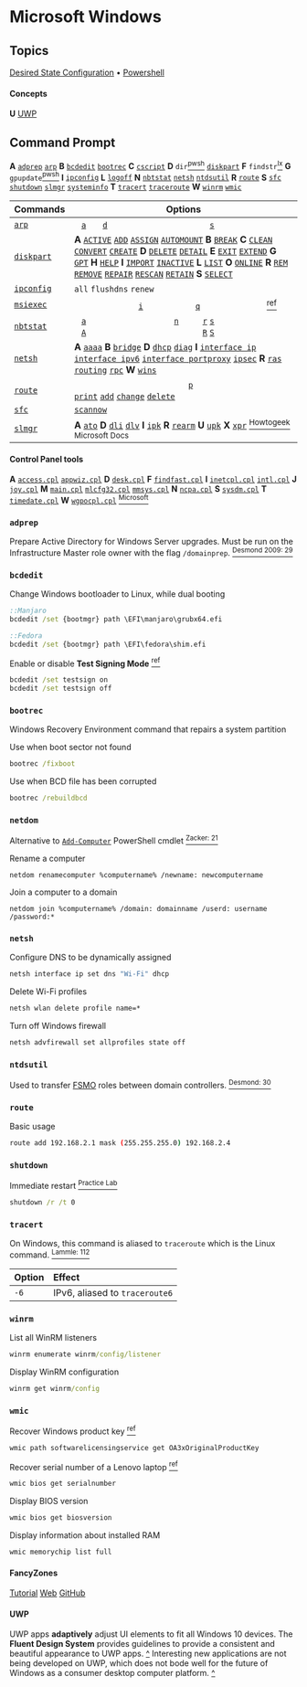 <!-- Sources -->
[https://www.howtogeek.com/245445/how-to-use-slmgr-to-change-remove-or-extend-your-windows-license/]: https://www.howtogeek.com/245445/how-to-use-slmgr-to-change-remove-or-extend-your-windows-license/ "HowToGeek: \"How to Use Slmgr to Change, Remove, or Extend Your Windows License\""
[https://fossbytes.com/how-to-find-windows-product-key-lost-cmd-powershell-registry/]: https://fossbytes.com/how-to-find-windows-product-key-lost-cmd-powershell-registry/ "FossBytes: \"How to find Windows 10 product key using CMD, PowerShell, and Windows Registry?\""
[https://docs.microsoft.com/en-us/previous-versions/windows/it-pro/windows-server-2012-r2-and-2012/dn502540(v%3Dws.11)]: https://docs.microsoft.com/en-us/previous-versions/windows/it-pro/windows-server-2012-r2-and-2012/dn502540(v%3Dws.11) "Microsoft Docs: \"Slmgr.vbs options for volume activation\""
[https://docs.microsoft.com/en-us/windows/win32/msi/command-line-options]: https://docs.microsoft.com/en-us/windows/win32/msi/command-line-options "Microsoft Docs: \"Command-line options\""
[https://support.microsoft.com/en-us/help/192806/how-to-run-control-panel-tools-by-typing-a-command]: https://support.microsoft.com/en-us/help/192806/how-to-run-control-panel-tools-by-typing-a-command "Microsoft Support: \"How to run Control Panel tools by typing a command\""
[https://pcsupport.lenovo.com/us/en/solutions/find-product-name]: https://pcsupport.lenovo.com/us/en/solutions/find-product-name "Find my product or serial number - Windows OS Command Prompt (cmd.exe) prompt"
[Desmond2009]: https://github.com/jasper-zanjani/notes/master/sources/ad.md "Desmond, Brian et al. _Active Directory_. O'Reilly Media, 2009."
[pl:Sec+]: https://pts.measureup.com/web/index.php#dashboard.php "Practice Lab: CompTIA Security+ (SY0-501)"
[Lammle]: https://github.com/jasper-zanjani/notes/master/certs/n10-007.md "Lammle, Todd. _CompTIA Network+ Study Guide: Exam N10-005_. 2012."
[Zacker]: https://github.com/jasper-zanjani/notes/master/certs/70-740.md "Zacker, Craig. _Installation, Storage and Compute with Windows Server 2016: Exam Ref 70-740_. 2017."

<!-- Concepts -->
[UWP]: #uwp 'Universal Windows Platform (UWP)&#10;Universal Windows Platform provides a common app platform on every device that runs Windows 10, and UWP apps are primarily associated with the Microsoft Store.&#10;"Universal Windows Platform apps". _Wikipedia_.'

<!-- `cmd` commands -->
[adprep]:                      #adprep                         '```&#10;C:\>adprep&#10;```&#10;Prepare Active Directory for Windows Server upgrades&#10;Must be run on the Infrastructure Master role owner with the flag `/domainprep`.&#10;Desmond, Brian et al. _Active Directory_. O\'Reilly Media, 2009.: 29'
[arp]:                         #arp                            '```&#10;C:\>arp&#10;```&#10;Display and modify the IP-to-MAC address translation tables used by ARP'
[bcdedit]:                     #bcdedit                        '```&#10;C:\>bcdedit&#10;```&#10;Boot configuration data editor'
[bootrec]:                     #bootrec                        '```&#10;C:\>bootrec&#10;```&#10;Windows Recovery Environment command that repairs a system partition'
[cscript]:                     #cscript                        '```&#10;C:\>cscript&#10;```&#10;Starts a script so that it runs in a command-line environment'
[diskpart]:                    #diskpart                       '```&#10;C:\>diskpart&#10;```&#10;Text-mode command interpreter used to convert disk types, create partitions and volumes, and configure RAID&#10;Stanek, William R. _Microsoft Windows Command-Line_.: 141'
[ipconfig]:                    #ipconfig                       '```&#10;C:\>ipconfig&#10;```&#10;Display TCP/IP configuration'
[logoff]:                      #logoff                         '```&#10;C:\>logoff&#10;```&#10;Log out'
[msiexec]:                     #msiexec                        '```&#10;C:\>msiexec&#10;```&#10;Provides the means to install, modify, and perform operations on Windows Installer from the command line'
[nbtstat]:                     #nbtstat                        '```&#10;C:\>nbtstat&#10;```&#10;Display status of NetBIOS'
[netsh]:                       #netsh                          '```&#10;C:\>netsh&#10;```&#10;"Network services shell", command-line utility that allows you to manage the configuration of various network services on local and remote computers.&#10;Stanek, William R. _Microsoft Windows Command-Line_.: 297'
[ntdsutil]:                    #ntdsutil                       '```&#10;C:\>ntdsutil&#10;```&#10;Used to transfer FSMO roles between domain controllers'
[sfc]:                         #sfc                            '```&#10;C:\>sfc&#10;C:\>sfc /scannow&#10;```&#10;Scan and verify protected system files&#10;Stanek, William R. _Microsoft Windows Command-Line_.: 373'
[slmgr]:                       #slmgr                          '```&#10;C:\>slmgr&#10;```&#10;Windows software licensing management tool'
[systeminfo]:                  #systeminfo                     '```&#10;C:\>systeminfo&#10;```&#10;Shows system information about the machine, including installed hotfixes and patches'
[wmic]:                        #wmic                           '```&#10;C:\>wmic&#10;```&#10;WMI command-line (WMIC) utility provides a command-line interface for WMI.'

<!-- Powershell commands -->
[Add-Computer]:                                      pwsh.md#add-computer                               '```&#10;PS C:\> Add-Computer&#10;```&#10;Join a computer to a domain'
[Get-ChildItem]:                                     pwsh.md#get-childitem                              '```&#10;PS C:\> Get-ChildItem&#10;PS C:\> dir&#10;PS C:\> gci&#10;PS C:\> ls&#10;```&#10;Get items in one or more locations'
[Invoke-GPUpdate]:                                   pwsh.md#invoke-gpupdate                            '```&#10;Invoke-GPUpdate&#10;```&#10;Schedule a remote Group Policy refresh on the specified host'

<!-- Linux commands -->
[grep]: https://github.com/jasper-zanjani/notes/blob/master/lx/commands/README.md#grep '```&#10;$ grep&#10;```&#10;Search `$FILES` for lines containing a match to regex `$PATTERN`&#10;Haeder, Adam. _LPI Linux Certification in a Nutshell_. 2010.: 126'

<!-- Control Panel binaries -->
[access.cpl]:                                        #access.cpl                                        '```&#10;C:\> access.cpl&#10;```&#10;Accessibility Options'
[appwiz.cpl]:                                        #appwiz.cpl                                        '```&#10;C:\> appwiz.cpl&#10;```&#10;Add/Remove Programs'
[desk.cpl]:                                          #desk.cpl                                          '```&#10;C:\> desk.cpl&#10;```&#10;Display Properties'
[findfast.cpl]:                                      #findfast.cpl                                      '```&#10;C:\> findfast.cpl&#10;```&#10;FindFast'
[inetcpl.cpl]:                                       #inetcpl.cpl                                       '```&#10;C:\> inetcpl.cpl&#10;```&#10;Internet Properties'
[intl.cpl]:                                          #intl.cpl                                          '```&#10;C:\> intl.cpl&#10;```&#10;Regional Settings'
[joy.cpl]:                                           #joy.cpl                                           '```&#10;C:\> joy.cpl&#10;```&#10;Joystick Properties'
[main.cpl]:                                          #main.cpl                                          '```&#10;C:\> main.cpl&#10;```&#10;Mouse Properties'
[mlcfg32.cpl]:                                       #mlcfg32.cpl                                       '```&#10;C:\> mlcfg32.cpl&#10;```&#10;Microsoft Exchange (or Windows Messaging)'
[mmsys.cpl]:                                         #mmsys.cpl                                         '```&#10;C:\> mmsys.cpl&#10;```&#10;Sound Properties'
[ncpa.cpl]:                                          #ncpa.cpl                                          '```&#10;C:\> ncpa.cpl&#10;```&#10;Network Settings'
[sysdm.cpl]:                                         #sysdm.cpl                                         '```&#10;C:\> sysdm.cpl&#10;```&#10;System Properties'
[timedate.cpl]:                                      #timedate.cpl                                      '```&#10;C:\> timedate.cpl&#10;```&#10;Date/Time Properties'
[wgpocpl.cpl]:                                       #wgpocpl.cpl                                       '```&#10;C:\> wgpocpl.cpl&#10;```&#10;Microsoft Mail Post Office'

<!-- `arp` options -->
[arp /&#97;]:                     #arp                           '```&#10;C:\>arp /a&#10;```&#10;Display both the IP and MAC addresses and whether they are dynamic or static entries '
[arp /&#115;]:                    #arp                           '```&#10;C:\>arp /s&#10;```&#10;Manually add a static entry to the cache'
[arp /&#100;]:                    #arp                           '```&#10;C:\>arp /d&#10;```&#10;Delete an entry from the cache'

<!-- `diskpart` commands -->
[diskpart active]:                #diskpart                      '```&#10;C:\> diskpart&#10;DISKPART> ACTIVE&#10;```&#10;On MBR disks, marks the partition with current focus as the active system partition, meaning it is the partition containing the operating system startup files&#10;Stanek, William R. _Microsoft Windows Command-Line_.: 141'
[diskpart add]:                   #diskpart                      '```&#10;C:\> diskpart&#10;DISKPART> ADD DISK=n&#10;```&#10;Create a mirrored volume on the selected dynamic disk&#10;Stanek, William R. _Microsoft Windows Command-Line_.: 141'
[diskpart assign]:                #diskpart                      '```&#10;C:\> diskpart&#10;DISKPART> ASSIGN LETTER=x&#10;DISKPART> ASSIGN MOUNT=path&#10;```&#10;Assign a drive letter or mount point to the selected partition, logical drive, or volume. Takes parameters "LETTER=x" or "MOUNT=path"&#10;Stanek, William R. _Microsoft Windows Command-Line_.: 141'
[diskpart automount]:             #diskpart                      '```&#10;C:\> diskpart&#10;DISKPART> AUTOMOUNT ENABLE&#10;DISKPART> AUTOMOUNT DISABLE&#10;DISKPART> AUTOMOUNT SCRUB&#10;```&#10;Control whether Windows automatically mounts new basic volumes that are added to the system and assigns them drive letters. Takes parameters "ENABLE", "DISABLE", or "SCRUB"&#10;Stanek, William R. _Microsoft Windows Command-Line_.: 141'
[diskpart break]:                 #diskpart                      '```&#10;C:\> diskpart&#10;DISKPART> BREAK DISK=n&#10;DISKPART> BREAK DISK=n NOKEEP&#10;```&#10;Break a mirror set. Takes parameter "DISK=n"&#10;Stanek, William R. _Microsoft Windows Command-Line_.: 141'
[diskpart clean]:                 #diskpart                      '```&#10;C:\> diskpart&#10;DISKPART> CLEAN&#10;DISKPART> CLEAN ALL&#10;```&#10;Remove all partition or volume formatting on the focused disk.&#10;Stanek, William R. _Microsoft Windows Command-Line_.: 141'
[diskpart convert]:               #diskpart                      '```&#10;C:\> diskpart&#10;DISKPART> CONVERT BASIC&#10;DISKPART> CONVERT DYNAMIC&#10;DISKPART> CONVERT GPT&#10;DISKPART> CONVERT MBR&#10;```&#10;Convert focused disk to basic/dynamic&#10;Stanek, William R. _Microsoft Windows Command-Line_.: 141'
[diskpart create]:                #diskpart                      '```&#10;C:\> diskpart&#10;DISKPART> CREATE PARTITION EFI&#10;DISKPART> CREATE PARTITION EXTENDED&#10;DISKPART> CREATE PARTITION LOGICAL&#10;DISKPART> CREATE PARTITION MSR&#10;DISKPART> CREATE PARTITION PRIMARY&#10;DISKPART> CREATE VOLUME SIMPLE&#10;DISKPART> CREATE VOLUME RAID&#10;DISKPART> CREATE VOLUME STRIPE&#10;```&#10;Create a partition or volume of a specific type&#10;Stanek, William R. _Microsoft Windows Command-Line_.: 141'
[diskpart delete]:                #diskpart                      '```&#10;C:\> diskpart&#10;DISKPART> DELETE&#10;```&#10;Delete the focused disk, partition, or volume&#10;Stanek, William R. _Microsoft Windows Command-Line_.: 141'
[diskpart detail]:                #diskpart                      '```&#10;C:\> diskpart&#10;DISKPART> DETAIL&#10;```&#10;Provide details about the focused disk, partition, or volume&#10;Stanek, William R. _Microsoft Windows Command-Line_.: 141'
[diskpart exit]:                  #diskpart                      '```&#10;C:\> diskpart&#10;DISKPART> EXIT&#10;```&#10;Exit the DiskPart interpreter&#10;Stanek, William R. _Microsoft Windows Command-Line_.: 141'
[diskpart extend]:                #diskpart                      '```&#10;C:\> diskpart&#10;DISKPART> EXTEND SIZE=n DISK=n&#10;```&#10;Extend the simple volume on the selected disk or span the volume across multiple disks&#10;Stanek, William R. _Microsoft Windows Command-Line_.: 141'
[diskpart gpt]:                   #diskpart                      '```&#10;C:\> diskpart&#10;DISKPART> GPT ATTRIBUTES=n&#10;```&#10;Change GPT attributes on the focused partition (Windows Server 2003 only)&#10;Stanek, William R. _Microsoft Windows Command-Line_.: 141'
[diskpart help]:                  #diskpart                      '```&#10;C:\> diskpart&#10;DISKPART> HELP&#10;```&#10;Display a list of commands&#10;Stanek, William R. _Microsoft Windows Command-Line_.: 141'
[diskpart import]:                #diskpart                      '```&#10;C:\> diskpart&#10;DISKPART> IMPORT&#10;```&#10;Import a foreign disk&#10;Stanek, William R. _Microsoft Windows Command-Line_.: 141'
[diskpart inactive]:              #diskpart                      '```&#10;C:\> diskpart&#10;DISKPART> INACTIVE&#10;```&#10;On MBR disks, mark the focused partition as inactive.&#10;Stanek, William R. _Microsoft Windows Command-Line_.: 141'
[diskpart list]:                  #diskpart                      '```&#10;C:\> diskpart&#10;DISKPART> LIST DISK&#10;DISKPART> LIST PARTITION&#10;DISKPART> LIST VOLUME&#10;```&#10;Display a list of disks or volumes and information about them, or a list of partitions on the focused disk.&#10;Stanek, William R. _Microsoft Windows Command-Line_.: 141'
[diskpart online]:                #diskpart                      '```&#10;C:\> diskpart&#10;DISKPART> ONLINE&#10;```&#10;Bring the selected disk or volume online. Resynchronize the mirrored or focused RAID-5 volume.&#10;Stanek, William R. _Microsoft Windows Command-Line_.: 141'
[diskpart rem]:                   #diskpart                      '```&#10;C:\> diskpart&#10;DISKPART> REM Lorem ipsum&#10;```&#10;Mark the start of a comment in a DiskPart script&#10;Stanek, William R. _Microsoft Windows Command-Line_.: 141'
[diskpart remove]:                #diskpart                      '```&#10;C:\> diskpart&#10;DISKPART> REMOVE LETTER=x&#10;DISKPART> REMOVE MOUNT=path&#10;```&#10;Remove specified drive letter or mount point from the currently selected volume&#10;Stanek, William R. _Microsoft Windows Command-Line_.: 141'
[diskpart repair]:                #diskpart                      '```&#10;C:\> diskpart&#10;DISKPART> REPAIR DISK=n&#10;```&#10;Repair the focused RAID-5 volume by replacing the failed volume with the designated dynamic disk (Windows Server 2003 only)&#10;Stanek, William R. _Microsoft Windows Command-Line_.: 141'
[diskpart rescan]:                #diskpart                      '```&#10;C:\> diskpart&#10;DISKPART> RESCAN&#10;```&#10;Look for new disks that may have been added to the computer&#10;Stanek, William R. _Microsoft Windows Command-Line_.: 141'
[diskpart retain]:                #diskpart                      '```&#10;C:\> diskpart&#10;DISKPART> RETAIN&#10;```&#10;Prepare the selected simple volume to be used as the boot or system volume&#10;Stanek, William R. _Microsoft Windows Command-Line_.: 141'
[diskpart select]:                #diskpart                      '```&#10;C:\> diskpart&#10;DISKPART> SELECT&#10;```&#10;Focus specified disk, partition, or volume&#10;Stanek, William R. _Microsoft Windows Command-Line_.: 141'

<!-- `msiexec` commands -->
[msiexec /&#105;]:              #msiexec                       '```&#10;C:\>msiexec /i&#10;```&#10;Install or configure a product'
[msiexec /&#113;]:              #msiexec                       '```&#10;C:\>msiexec /q&#10;C:\>msiexec /qn&#10;```&#10;Set user interface level to "no UI"'

<!-- `nbtstat` commands -->
[nbtstat /&#97;]:               #nbtstat                       '```&#10;C:\>nbtstat /a&#10;```&#10;Display NetBIOS name table of `$HOST` (NetBIOS name)'
[nbtstat /&#65;]:               #nbtstat                       '```&#10;C:\>nbtstat /A&#10;```&#10;Display NetBIOS name table of `$HOST` (IP address)'
[nbtstat /&#110;]:              #nbtstat                       '```&#10;C:\>nbtstat /n&#10;```&#10;Display local NetBIOS name table on Windows device'
[nbtstat /&#114;]:              #nbtstat                       '```&#10;C:\>nbtstat /r&#10;```&#10;Display NetBIOS resolution and registration statistics'
[nbtstat /&#82;]:               #nbtstat                       '```&#10;C:\>nbtstat /R&#10;```&#10;Purge NetBIOS name table cache and reload the `LMHOSTS` file into memory'
[nbtstat /&#83;]:               #nbtstat                       '```&#10;C:\>nbtstat /S&#10;```&#10;Display NetBIOS sessions table'
[nbtstat /&#115;]:              #nbtstat                       '```&#10;C:\>nbtstat /s&#10;```&#10;Display NetBIOS sessions table, attempting to resolve remote IP addresses to hostnames'

<!-- `route` commands -->
[route print]:                    #route                         '```&#10;C:\>route print&#10;```&#10;Display routing table&#10;Lammle, Todd. _CompTIA Network+ Study Guide: Exam N10-005_. 2012.: 539'
[route add]:                      #route                         '```&#10;C:\>route add&#10;```&#10;Add a route to the routing table&#10;Lammle, Todd. _CompTIA Network+ Study Guide: Exam N10-005_. 2012.: 539'
[route change]:                   #route                         '```&#10;C:\>route change&#10;```&#10;Modify an existing route&#10;Lammle, Todd. _CompTIA Network+ Study Guide: Exam N10-005_. 2012.: 539'
[route delete]:                   #route                         '```&#10;C:\>route delete&#10;```&#10;Delete a route&#10;Lammle, Todd. _CompTIA Network+ Study Guide: Exam N10-005_. 2012.: 539'

<!-- `route` options -->
[route /&#112;]:                #route                         '```&#10;C:\>route /p&#10;```&#10;Make a route persistent&#10;Lammle, Todd. _CompTIA Network+ Study Guide: Exam N10-005_. 2012.: 539'

<!-- `sfc` commands -->
[sfc /scannow]:                   #sfc                           '```&#10;C:\>sfc /scannow&#10;```&#10;Scan all protected system files, and replace corrupted files with a cached copy that is located in a compressed folder at %WinDir%\System32\dllcache'

<!-- `slmgr` options -->
[slmgr /dli]:                     #slmgr                         '```&#10;C:\> slmgr /dli&#10;```&#10;Display very basic license and activation information about the current system in a dialog box'
[slmgr /dlv]:                     #slmgr                         '```&#10;C:\> slmgr /dlv&#10;```&#10;Display more detailed license information, including activation ID, installation ID, and other details'
[slmgr /xpr]:                     #slmgr                         '```&#10;C:\> slmgr /xpr&#10;```&#10;Display activation status or expiration date of current license'
[slmgr /upk]:                     #slmgr                         '```&#10;C:\> slmgr /upk&#10;```&#10;Remove the product key, placing Windows in an unactivated, unlicensed state (after restart)'
[slmgr /ipk]:                     #slmgr                         '```&#10;C:\> slmgr /ipk&#10;```&#10;Replace product key, equivalent to changing product key in Activation screen in Settings'
[slmgr /ato]:                     #slmgr                         '```&#10;C:\> slmgr /ato&#10;```&#10;Force Windows to attempt an online activation, either with Microsoft servers or with the KMS server on the local network'
[slmgr /rearm]:                   #slmgr                         '```&#10;C:\> slmgr /rearm&#10;```&#10;Reset activation timer to extend trial period. Each usage reduces the "rearm count" (ref. `/dlv`)'

# Microsoft Windows

Topics
---
[Desired State Configuration](dsc.md) &bull; [Powershell](pwsh.md)

#### Concepts
**U** 
[UWP][UWP]

## Command Prompt
**A** 
[`adprep`][adprep] 
[`arp`][arp] 
**B** 
[`bcdedit`][bcdedit] 
[`bootrec`][bootrec]
**C** 
[`cscript`][cscript] 
**D** 
`dir`[<sup>pwsh</sup>][Get-ChildItem] 
[`diskpart`][diskpart] 
**F** 
`findstr`[<sup>lx</sup>][grep]
**G** 
`gpupdate`[<sup>pwsh</sup>][Invoke-GPUpdate]
**I** 
[`ipconfig`][ipconfig]
**L** 
[`logoff`][logoff]
**N** 
[`nbtstat`][nbtstat] [`netsh`](#netsh) 
[`ntdsutil`][ntdsutil]
**R** 
[`route`](#route)
**S** 
[`sfc`][sfc] [`shutdown`](#shutdown) 
[`slmgr`][slmgr] 
[`systeminfo`][systeminfo]
**T** 
[`tracert`](#tracert) 
[`traceroute`](#tracert)
**W** 
[`winrm`](#winrm) 
[`wmic`][wmic]

Commands  | Options
---       | ---
[`arp`][arp]  | <code>&nbsp;</code> [`a`][arp /&#97;] <code>&nbsp;</code> <code>&nbsp;</code> [`d`][arp /&#100;] <code>&nbsp;</code> <code>&nbsp;</code> <code>&nbsp;</code> <code>&nbsp;</code> <code>&nbsp;</code> <code>&nbsp;</code> <code>&nbsp;</code> <code>&nbsp;</code> <code>&nbsp;</code> <code>&nbsp;</code> <code>&nbsp;</code> <code>&nbsp;</code> <code>&nbsp;</code> <code>&nbsp;</code> [`s`][arp /&#115;] <code>&nbsp;</code> <code>&nbsp;</code> <code>&nbsp;</code> <code>&nbsp;</code> <code>&nbsp;</code> <code>&nbsp;</code> <code>&nbsp;</code> 
[`diskpart`][diskpart] | **A** [`ACTIVE`][diskpart active] [`ADD`][diskpart add] [`ASSIGN`][diskpart assign] [`AUTOMOUNT`][diskpart automount] **B** [`BREAK`][diskpart break] **C** [`CLEAN`][diskpart clean] [`CONVERT`][diskpart convert] [`CREATE`][diskpart create] **D** [`DELETE`][diskpart delete] [`DETAIL`][diskpart detail] **E** [`EXIT`][diskpart exit] [`EXTEND`][diskpart extend]  **G** [`GPT`][diskpart gpt] **H** [`HELP`][diskpart help]  **I** [`IMPORT`][diskpart import] [`INACTIVE`][diskpart inactive] **L** [`LIST`][diskpart list] **O**&nbsp;[`ONLINE`][diskpart online] **R** [`REM`][diskpart rem] [`REMOVE`][diskpart remove] [`REPAIR`][diskpart repair] [`RESCAN`][diskpart rescan] [`RETAIN`][diskpart retain] **S**&nbsp;[`SELECT`][diskpart select]
[`ipconfig`][ipconfig] | `all` `flushdns` `renew`
[`msiexec`][msiexec] | <code>&nbsp;</code> <code>&nbsp;</code> <code>&nbsp;</code> <code>&nbsp;</code> <code>&nbsp;</code> <code>&nbsp;</code> <code>&nbsp;</code> <code>&nbsp;</code> <code>&nbsp;</code> [`i`][msiexec /&#105;] <code>&nbsp;</code> <code>&nbsp;</code> <code>&nbsp;</code> <code>&nbsp;</code> <code>&nbsp;</code> <code>&nbsp;</code> <code>&nbsp;</code> [`q`][msiexec /&#113;] <code>&nbsp;</code> <code>&nbsp;</code> <code>&nbsp;</code> <code>&nbsp;</code> <code>&nbsp;</code> <code>&nbsp;</code> <code>&nbsp;</code> <code>&nbsp;</code> <code>&nbsp;</code> [<sup>ref</sup>][https://docs.microsoft.com/en-us/windows/win32/msi/command-line-options]
[`nbtstat`][nbtstat] | <code>&nbsp;</code>   [`a`][nbtstat /&#97;] <code>&nbsp;</code> <code>&nbsp;</code> <code>&nbsp;</code> <code>&nbsp;</code> <code>&nbsp;</code> <code>&nbsp;</code> <code>&nbsp;</code> <code>&nbsp;</code> <code>&nbsp;</code> <code>&nbsp;</code> <code>&nbsp;</code> <code>&nbsp;</code> [`n`][nbtstat /&#110;] <code>&nbsp;</code> <code>&nbsp;</code> <code>&nbsp;</code> [`r`][nbtstat /&#114;] [`s`][nbtstat /&#115;] <code>&nbsp;</code> <code>&nbsp;</code> <code>&nbsp;</code> <code>&nbsp;</code> <code>&nbsp;</code> <code>&nbsp;</code> <code>&nbsp;</code>  <br><code>&nbsp;</code>&nbsp;[`A`][nbtstat /&#65;] <code>&nbsp;</code> <code>&nbsp;</code> <code>&nbsp;</code> <code>&nbsp;</code> <code>&nbsp;</code> <code>&nbsp;</code> <code>&nbsp;</code> <code>&nbsp;</code> <code>&nbsp;</code> <code>&nbsp;</code> <code>&nbsp;</code> <code>&nbsp;</code> <code>&nbsp;</code> <code>&nbsp;</code> <code>&nbsp;</code> <code>&nbsp;</code> [`R`][nbtstat /&#82;] [`S`][nbtstat /&#83;] <code>&nbsp;</code> <code>&nbsp;</code> <code>&nbsp;</code> <code>&nbsp;</code> <code>&nbsp;</code> <code>&nbsp;</code> <code>&nbsp;</code> 
[`netsh`][netsh]  | **A** [`aaaa`][netsh aaaa] **B** [`bridge`][netsh bridge] **D** [`dhcp`][netsh dhcp] [`diag`][netsh diag] **I** [`interface ip`][netsh interface ip] [`interface ipv6`][netsh interface ipv6] [`interface portproxy`][netsh interface portproxy] [`ipsec`][netsh ipsec] **R** [`ras`][netsh ras] [`routing`][netsh routing] [`rpc`][netsh rpc] **W** [`wins`][netsh wins] 
[`route`](#route) | <code>&nbsp;</code> <code>&nbsp;</code> <code>&nbsp;</code> <code>&nbsp;</code> <code>&nbsp;</code> <code>&nbsp;</code> <code>&nbsp;</code> <code>&nbsp;</code> <code>&nbsp;</code> <code>&nbsp;</code> <code>&nbsp;</code> <code>&nbsp;</code> <code>&nbsp;</code> <code>&nbsp;</code> <code>&nbsp;</code> <code>&nbsp;</code> [`p`][route /&#112;] <code>&nbsp;</code> <code>&nbsp;</code> <code>&nbsp;</code> <code>&nbsp;</code> <code>&nbsp;</code> <code>&nbsp;</code> <code>&nbsp;</code> <code>&nbsp;</code> <code>&nbsp;</code> <code>&nbsp;</code>  <br> [`print`][route print] [`add`][route add] [`change`][route change] [`delete`][route delete]
[`sfc`][sfc]  | [`scannow`][sfc /scannow]
[`slmgr`][slmgr]  | **A** [`ato`][slmgr /ato] **D** [`dli`][slmgr /dli] [`dlv`][slmgr /dlv] **I** [`ipk`][slmgr /ipk] **R** [`rearm`][slmgr /rearm] **U** [`upk`][slmgr /upk] **X** [`xpr`][slmgr /xpr] [<sup>Howtogeek</sup>][https://www.howtogeek.com/245445/how-to-use-slmgr-to-change-remove-or-extend-your-windows-license/] [<sup>Microsoft Docs</sup>][https://docs.microsoft.com/en-us/previous-versions/windows/it-pro/windows-server-2012-r2-and-2012/dn502540(v%3Dws.11)]

#### Control Panel tools

**A** 
[`access.cpl`][access.cpl] 
[`appwiz.cpl`][appwiz.cpl] 
**D** 
[`desk.cpl`][desk.cpl] 
**F** 
[`findfast.cpl`][findfast.cpl] 
**I** 
[`inetcpl.cpl`][inetcpl.cpl] 
[`intl.cpl`][intl.cpl] 
**J** 
[`joy.cpl`][joy.cpl]
**M** 
[`main.cpl`][main.cpl] 
[`mlcfg32.cpl`][mlcfg32.cpl] 
[`mmsys.cpl`][mmsys.cpl]
**N** 
[`ncpa.cpl`][ncpa.cpl]
**S** 
[`sysdm.cpl`][sysdm.cpl]
**T** 
[`timedate.cpl`][timedate.cpl]
**W** 
[`wgpocpl.cpl`][wgpocpl.cpl]
[<sup>Microsoft</sup>][https://support.microsoft.com/en-us/help/192806/how-to-run-control-panel-tools-by-typing-a-command]

### `adprep`
Prepare Active Directory for Windows Server upgrades. Must be run on the Infrastructure Master role owner with the flag `/domainprep`. [<sup>Desmond 2009: 29</sup>][Desmond2009]
### `bcdedit`
Change Windows bootloader to Linux, while dual booting
```cmd
::Manjaro
bcdedit /set {bootmgr} path \EFI\manjaro\grubx64.efi

::Fedora
bcdedit /set {bootmgr} path \EFI\fedora\shim.efi
```
Enable or disable **Test Signing Mode** [<sup>ref</sup>](https://www.howtogeek.com/167723/how-to-disable-driver-signature-verification-on-64-bit-windows-8.1-so-that-you-can-install-unsigned-drivers/ "howtogeek.com - 'How to disable driver signature verification on 64-bit Windows 8.1 so that you can install unsigned drivers'")
```cmd
bcdedit /set testsign on
bcdedit /set testsign off
```
### `bootrec`
Windows Recovery Environment command that repairs a system partition

Use when boot sector not found
```cmd
bootrec /fixboot
```
Use when BCD file has been corrupted
```cmd
bootrec /rebuildbcd
```
### `netdom`
Alternative to [`Add-Computer`][Add-Computer] PowerShell cmdlet [<sup>Zacker: 21</sup>][Zacker]

Rename a computer
```
netdom renamecomputer %computername% /newname: newcomputername
```
Join a computer to a domain
```
netdom join %computername% /domain: domainname /userd: username /password:*
```
### `netsh`
[netsh aaaa]:                     #netsh                         '```&#10;C:\>netsh aaaa&#10;C:\>netsh&#10;netsh>aaaa&#10;```&#10;Authentication, authorization, accounting, and auditing; context used to view and work with the AAAA database used by the Internet Authentication Service and the Routing and Remote Access Service&#10;Stanek, William R. _Microsoft Windows Command-Line_.: 297'
[netsh bridge]:                   #netsh                         '```&#10;C:\>netsh bridge&#10;C:\>netsh&#10;netsh>bridge&#10;```&#10;L3 compatibilty mode for network bridges&#10;Stanek, William R. _Microsoft Windows Command-Line_.: 298'
[netsh dhcp]:                     #netsh                         '```&#10;C:\>netsh dhcp&#10;C:\>netsh&#10;netsh>dhcp&#10;```&#10;DHCP servers&#10;Stanek, William R. _Microsoft Windows Command-Line_.: 297'
[netsh diag]:                     #netsh                         '```&#10;C:\>netsh diag&#10;C:\>netsh&#10;netsh>diag&#10;```&#10;Network service parameters&#10;Stanek, William R. _Microsoft Windows Command-Line_.: 297'
[netsh interface ip]:             #netsh                         '```&#10;C:\>netsh interface ip&#10;C:\>netsh&#10;netsh>interface ip&#10;```&#10;TCP/IP network configuration of a computer&#10;Stanek, William R. _Microsoft Windows Command-Line_.: 298'
[netsh interface ipv6]:           #netsh                         '```&#10;C:\>netsh interface ipv6&#10;C:\>netsh&#10;netsh>interface ipv6&#10;```&#10;IPv6 network configuration of a computer&#10;Stanek, William R. _Microsoft Windows Command-Line_.: 298'
[netsh interface portproxy]:      #netsh                         '```&#10;C:\>netsh interface portproxy&#10;C:\>netsh&#10;netsh>interface portproxy&#10;```&#10;Manage proxies between IPv4 and IPv6 networks&#10;Stanek, William R. _Microsoft Windows Command-Line_.: 298'
[netsh ipsec]:                    #netsh                         '```&#10;C:\>netsh ipsec&#10;C:\>netsh&#10;netsh>ipsec&#10;```&#10;IPsec&#10;Stanek, William R. _Microsoft Windows Command-Line_.: 298'
[netsh ras]:                      #netsh                         '```&#10;C:\>netsh ras&#10;C:\>netsh&#10;netsh>ras&#10;```&#10;Remote Access Server (RAS) configurations&#10;Stanek, William R. _Microsoft Windows Command-Line_.: 298'
[netsh routing]:                  #netsh                         '```&#10;C:\>netsh routing&#10;C:\>netsh&#10;netsh>routing&#10;```&#10;Routing servers&#10;Stanek, William R. _Microsoft Windows Command-Line_.: 298'
[netsh rpc]:                      #netsh                         '```&#10;C:\>netsh rpc&#10;C:\>netsh&#10;netsh>rpc&#10;```&#10;Remote procedure call (RPC) helper&#10;Stanek, William R. _Microsoft Windows Command-Line_.: 298'
[netsh wins]:                     #netsh                         '```&#10;C:\>netsh wins&#10;C:\>netsh&#10;netsh>wins&#10;```&#10;WINS, used to view and manage NetBIOS resolution for pre-Windows 2000 computers&#10;Stanek, William R. _Microsoft Windows Command-Line_.: 298'

Configure DNS to be dynamically assigned
```cmd
netsh interface ip set dns "Wi-Fi" dhcp
```
Delete Wi-Fi profiles
```cmd
netsh wlan delete profile name=*
```
Turn off Windows firewall
```cmd
netsh advfirewall set allprofiles state off
```
### `ntdsutil`
Used to transfer [FSMO](# "\"Flexible Single Master Operator\", server that is master for a particular role or function") roles between domain controllers. [<sup>Desmond: 30</sup>][Desmond2009]
### `route`
Basic usage
```sh
route add 192.168.2.1 mask (255.255.255.0) 192.168.2.4
```
### `shutdown`
Immediate restart [<sup>Practice Lab</sup>][pl:Sec+]
```cmd
shutdown /r /t 0
```
### `tracert`
On Windows, this command is aliased to `traceroute` which is the Linux command. [<sup>Lammle: 112<sup>][Lammle]

Option  | Effect
:---    | :---
`-6`    | IPv6, aliased to `traceroute6`
### `winrm`
List all WinRM listeners  
```cmd
winrm enumerate winrm/config/listener
```
Display WinRM configuration
```cmd
winrm get winrm/config
```
### `wmic`
Recover Windows product key [<sup>ref</sup>][https://fossbytes.com/how-to-find-windows-product-key-lost-cmd-powershell-registry/]
```cmd
wmic path softwarelicensingservice get OA3xOriginalProductKey
```
Recover serial number of a Lenovo laptop [<sup>ref</sup>][https://pcsupport.lenovo.com/us/en/solutions/find-product-name]
```cmd
wmic bios get serialnumber
```
Display BIOS version
```cmd
wmic bios get biosversion
```
Display information about installed RAM
```cmd
wmic memorychip list full
```

#### FancyZones
[Tutorial](https://www.youtube.com/watch?v=rTtGzZYAXgY) [Web](https://insider.windows.com/en-us/articles/announcing-the-first-preview-and-code-release-of-powertoys/) [GitHub](https://github.com/microsoft/PowerToys/tree/master/src/modules/fancyzones)

#### UWP
UWP apps **adaptively** adjust UI elements to fit all Windows 10 devices. The **Fluent Design System** provides guidelines to provide a consistent and beautiful appearance to UWP apps. [^](https://docs.microsoft.com/en-us/windows/uwp/design/basics/design-and-ui-intro "Microsoft Docs: \"Introduction to UWP app design\"") Interesting new applications are not being developed on UWP, which does not bode well for the future of Windows as a consumer desktop computer platform. [^](https://mspoweruser.com/uwp-is-dead-because-windows-apps-are-dead/ "mspoweruser.com: \"UWP is dead because Windows apps are dead\"")
